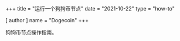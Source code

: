 +++
title = "运行一个狗狗币节点"
date = "2021-10-22"
type = "how-to"

[ author ]
  name = "Dogecoin"
+++

狗狗币节点操作指南。

